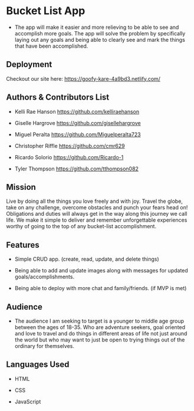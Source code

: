Bucket List App
===

- The app will make it easier and more relieving to be able to see and accomplish more goals. The app will solve the problem by specifically laying out any goals and being able to clearly see and mark the things that have been accomplished.

Deployment
-----------
Checkout our site here: https://goofy-kare-4a9bd3.netlify.com/

Authors & Contributors List
-----------
- Kelli Rae Hanson https://github.com/kelliraehanson

- Giselle Hargrove https://github.com/gisellehargrove

- Miguel Peralta https://github.com/Miguelperalta723

- Christopher Riffle https://github.com/cmr629

- Ricardo Solorio https://github.com/Ricardo-1

- Tyler Thompson https://github.com/tthompson082

Mission
-----------
Live by doing all the things you love freely and with joy. Travel the globe, take on any challenge, overcome obstacles and punch your fears head on! Obligations and duties will always get in the way along this journey we call life. We make it simple to deliver and remember unforgettable experiences worthy of going to the top of any bucket-list accomplishment.

Features
-----------
- Simple CRUD app. (create, read, update, and delete things)

- Being able to add and update images along with messages for updated    goals/accomplishments.

- Being able to deploy with more chat and family/friends. (if MVP is met)

Audience
----------
- The audience I am seeking to target is a younger to middle age group between the ages of 18-35. Who are adventure seekers, goal oriented and love to travel and do things in different areas of life not just around the world but who may want to just be open to trying things out of the ordinary for themselves.

Languages Used
-----------
- HTML

- CSS

- JavaScript

